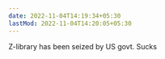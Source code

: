 ```yaml
---
date: 2022-11-04T14:19:34+05:30
lastMod: 2022-11-04T14:20:05+05:30
---
```


Z-library has been seized by US govt. Sucks
